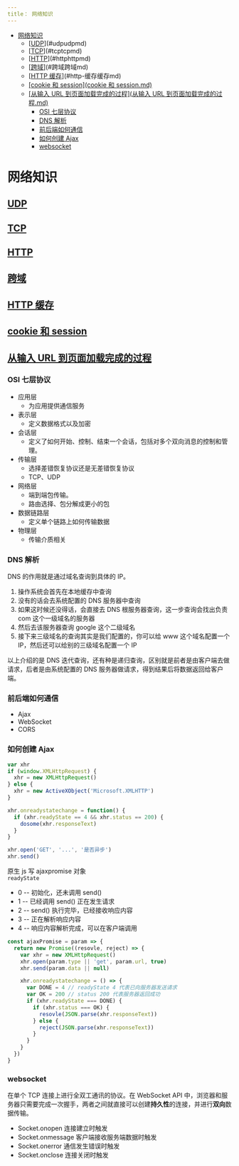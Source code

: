 ```yaml
---
title： 网络知识
---
```


<!-- TOC -->

- [网络知识](#网络知识)
  - [[UDP](UDP.md)](#udpudpmd)
  - [[TCP](TCP.md)](#tcptcpmd)
  - [[HTTP](HTTP.md)](#httphttpmd)
  - [[跨域](./跨域.md)](#跨域跨域md)
  - [[HTTP 缓存](缓存.md)](#http-缓存缓存md)
  - [[cookie 和 session](cookie 和 session.md)](#cookie-和-sessioncookie和sessionmd)
  - [[从输入 URL 到页面加载完成的过程](从输入 URL 到页面加载完成的过程.md)](#从输入-url-到页面加载完成的过程从输入url到页面加载完成的过程md)
    - [OSI 七层协议](#osi-七层协议)
    - [DNS 解析](#dns-解析)
    - [前后端如何通信](#前后端如何通信)
    - [如何创建 Ajax](#如何创建-ajax)
    - [websocket](#websocket)

<!-- /TOC -->

# 网络知识

## [UDP](UDP.md)

## [TCP](TCP.md)

## [HTTP](HTTP.md)

## [跨域](./跨域.md)

## [HTTP 缓存](缓存.md)

## [cookie 和 session](cookie和session.md)

## [从输入 URL 到页面加载完成的过程](从输入URL到页面加载完成的过程.md)

### OSI 七层协议

- 应用层
  - 为应用提供通信服务
- 表示层
  - 定义数据格式以及加密
- 会话层
  - 定义了如何开始、控制、结束一个会话，包括对多个双向消息的控制和管理。
- 传输层
  - 选择差错恢复协议还是无差错恢复协议
  - TCP、UDP
- 网络层
  - 端到端包传输。
  - 路由选择、包分解成更小的包
- 数据链路层
  - 定义单个链路上如何传输数据
- 物理层
  - 传输介质相关

### DNS 解析

DNS 的作用就是通过域名查询到具体的 IP。

1. 操作系统会首先在本地缓存中查询
2. 没有的话会去系统配置的 DNS 服务器中查询
3. 如果这时候还没得话，会直接去 DNS 根服务器查询，这一步查询会找出负责 com 这个一级域名的服务器
4. 然后去该服务器查询 google 这个二级域名
5. 接下来三级域名的查询其实是我们配置的，你可以给 www 这个域名配置一个 IP，然后还可以给别的三级域名配置一个 IP

以上介绍的是 DNS 迭代查询，还有种是递归查询，区别就是前者是由客户端去做请求，后者是由系统配置的 DNS 服务器做请求，得到结果后将数据返回给客户端。

### 前后端如何通信

- Ajax
- WebSocket
- CORS

### 如何创建 Ajax

```js
var xhr
if (window.XMLHttpRequest) {
  xhr = new XMLHttpRequest()
} else {
  xhr = new ActiveXObject('Microsoft.XMLHTTP')
}

xhr.onreadystatechange = function() {
  if (xhr.readyState == 4 && xhr.status == 200) {
    dosome(xhr.responseText)
  }
}

xhr.open('GET', '...', '是否异步')
xhr.send()
```

原生 js 写 ajaxpromise 对象  
`readyState`

- 0 -- 初始化，还未调用 send()
- 1 -- 已经调用 send() 正在发生请求
- 2 -- send() 执行完毕，已经接收响应内容
- 3 -- 正在解析响应内容
- 4 -- 响应内容解析完成，可以在客户端调用

```javascript
const ajaxPromise = param => {
  return new Promise((resovle, reject) => {
    var xhr = new XMLHttpRequest()
    xhr.open(param.type || 'get', param.url, true)
    xhr.send(param.data || null)

    xhr.onreadystatechange = () => {
      var DONE = 4 // readyState 4 代表已向服务器发送请求
      var OK = 200 // status 200 代表服务器返回成功
      if (xhr.readyState === DONE) {
        if (xhr.status === OK) {
          resovle(JSON.parse(xhr.responseText))
        } else {
          reject(JSON.parse(xhr.responseText))
        }
      }
    }
  })
}
```

### websocket

在单个 TCP 连接上进行全双工通讯的协议。在 WebSocket API 中，浏览器和服务器只需要完成一次握手，两者之间就直接可以创建**持久性**的连接，并进行**双向**数据传输。

- Socket.onopen 连接建立时触发
- Socket.onmessage 客户端接收服务端数据时触发
- Socket.onerror 通信发生错误时触发
- Socket.onclose 连接关闭时触发
